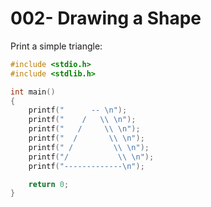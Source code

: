 # 002- Drawing a Shape

Print a simple triangle:

```c
#include <stdio.h>
#include <stdlib.h>

int main()
{
    printf("      -- \n");
    printf("    /   \\ \n");
    printf("   /     \\ \n");
    printf("  /       \\ \n");
    printf(" /         \\ \n");
    printf("/           \\ \n");
    printf("-------------\n");

    return 0;
}
```
